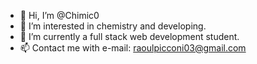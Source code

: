 - 👋 Hi, I’m @Chimic0
- 👀 I’m interested in chemistry and developing.
- 🌱 I’m currently a full stack web development student.
- 📫 Contact me with e-mail: raoulpicconi03@gmail.com
